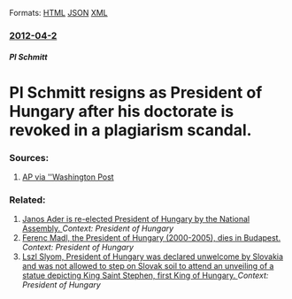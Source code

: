 
Formats: [HTML](/news/2012/04/2/pal-schmitt-resigns-as-president-of-hungary-after-his-doctorate-is-revoked-in-a-plagiarism-scandal.html)  [JSON](/news/2012/04/2/pal-schmitt-resigns-as-president-of-hungary-after-his-doctorate-is-revoked-in-a-plagiarism-scandal.json)  [XML](/news/2012/04/2/pal-schmitt-resigns-as-president-of-hungary-after-his-doctorate-is-revoked-in-a-plagiarism-scandal.xml)  

### [2012-04-2](/news/2012/04/2/index.md)

##### Pl Schmitt
# Pl Schmitt resigns as President of Hungary after his doctorate is revoked in a plagiarism scandal. 




### Sources:

1. [AP via ''Washington Post](https://www.washingtonpost.com/world/europe/hungarian-president-pal-schmitt-resigns-after-losing-doctorate-in-plagiarism-scandal/2012/04/02/gIQABopbqS_story.html)

### Related:

1. [Janos Ader is re-elected President of Hungary by the National Assembly. ](/news/2017/03/13/ja-nos-ader-is-re-elected-president-of-hungary-by-the-national-assembly.md) _Context: President of Hungary_
2. [Ferenc Madl, the President of Hungary (2000-2005), dies in Budapest. ](/news/2011/05/29/ferenc-ma-dl-the-president-of-hungary-2000-2005-dies-in-budapest.md) _Context: President of Hungary_
3. [ Lszl Slyom, President of Hungary was declared unwelcome by Slovakia and was not allowed to step on Slovak soil to attend an unveiling of a statue depicting King Saint Stephen, first King of Hungary. ](/news/2009/08/21/laszlo-solyom-president-of-hungary-was-declared-unwelcome-by-slovakia-and-was-not-allowed-to-step-on-slovak-soil-to-attend-an-unveiling-of.md) _Context: President of Hungary_
